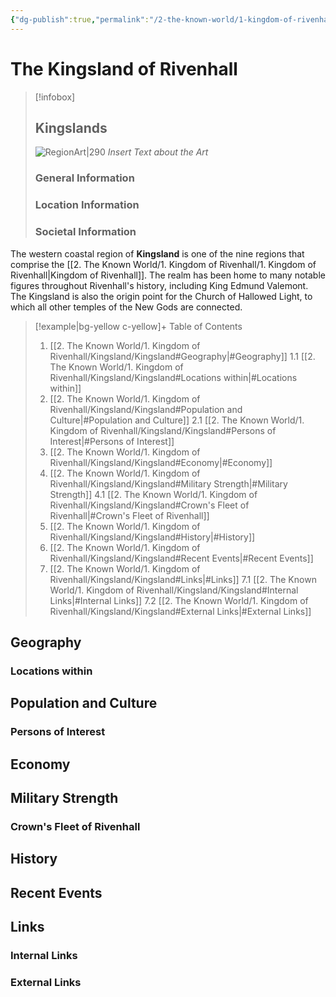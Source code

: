 ```yaml
---
{"dg-publish":true,"permalink":"/2-the-known-world/1-kingdom-of-rivenhall/kingsland/kingsland/"}
---
```


# The Kingsland of Rivenhall
> [!infobox] 
> ## Kingslands
> ![RegionArt|290](https://i.redd.it/r5bdeft7sl971.png)
> *Insert Text about the Art*
> ### General Information
> ### Location Information
> ### Societal Information

The western coastal region of **Kingsland** is one of the nine regions that comprise the [[2. The Known World/1. Kingdom of Rivenhall/1. Kingdom of Rivenhall\|Kingdom of Rivenhall]]. The realm has been home to many notable figures throughout Rivenhall's history, including King Edmund Valemont. The Kingsland is also the origin point for the Church of Hallowed Light, to which all other temples of the New Gods are connected. 

> [!example|bg-yellow c-yellow]+ Table of Contents
> 1. [[2. The Known World/1. Kingdom of Rivenhall/Kingsland/Kingsland#Geography\|#Geography]]
> 	1.1 [[2. The Known World/1. Kingdom of Rivenhall/Kingsland/Kingsland#Locations within\|#Locations within]]
> 2. [[2. The Known World/1. Kingdom of Rivenhall/Kingsland/Kingsland#Population and Culture\|#Population and Culture]]
> 	2.1 [[2. The Known World/1. Kingdom of Rivenhall/Kingsland/Kingsland#Persons of Interest\|#Persons of Interest]]
> 3. [[2. The Known World/1. Kingdom of Rivenhall/Kingsland/Kingsland#Economy\|#Economy]]
> 4. [[2. The Known World/1. Kingdom of Rivenhall/Kingsland/Kingsland#Military Strength\|#Military Strength]]
> 	4.1 [[2. The Known World/1. Kingdom of Rivenhall/Kingsland/Kingsland#Crown's Fleet of Rivenhall\|#Crown's Fleet of Rivenhall]]
> 5. [[2. The Known World/1. Kingdom of Rivenhall/Kingsland/Kingsland#History\|#History]]
> 6. [[2. The Known World/1. Kingdom of Rivenhall/Kingsland/Kingsland#Recent Events\|#Recent Events]]
> 7. [[2. The Known World/1. Kingdom of Rivenhall/Kingsland/Kingsland#Links\|#Links]]
> 	7.1 [[2. The Known World/1. Kingdom of Rivenhall/Kingsland/Kingsland#Internal Links\|#Internal Links]]
> 	7.2 [[2. The Known World/1. Kingdom of Rivenhall/Kingsland/Kingsland#External Links\|#External Links]]

## Geography
### Locations within 
## Population and Culture
### Persons of Interest
## Economy
## Military Strength
### Crown's Fleet of Rivenhall
## History
## Recent Events
## Links
### Internal Links
### External Links